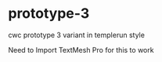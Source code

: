 # prototype-3
cwc prototype 3 variant in templerun style

Need to Import TextMesh Pro for this to work
